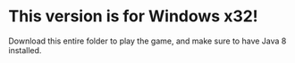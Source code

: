 # This version is for Windows x32!
Download this entire folder to play the game, and make sure to have Java 8 installed. 
